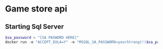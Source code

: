 # Game store api

## Starting Sql Server

```powershell
$sa_password = "[SA PASWORD HERE]"
docker run -e "ACCEPT_EULA=Y" -e "MSSQL_SA_PASSWORD=yourStrong(!)$sa_password" -e "MSSQL_PID=Evaluation" -p 1433:1433  --name sqlpreview --hostname sqlpreview -v sqlvolume:/var/opt/mssql -d --rm mcr.microsoft.com/mssql/server:2022-preview-ubuntu-22.04
```
